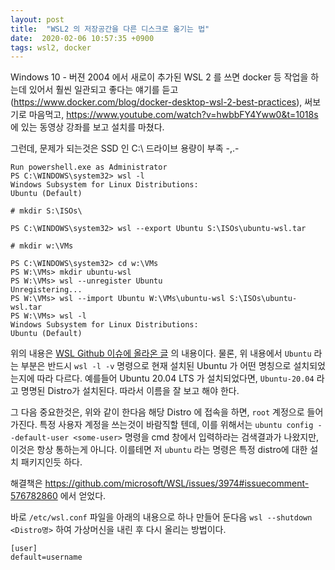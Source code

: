 ```yaml
---
layout: post
title:  "WSL2 의 저장공간을 다른 디스크로 옮기는 법"
date:  2020-02-06 10:57:35 +0900
tags: wsl2, docker
---
```


Windows 10 - 버젼 2004 에서 새로이 추가된 WSL 2 를 쓰면 docker 등 작업을 하는데 있어서 훨씬 일관되고 좋다는 얘기를 듣고(https://www.docker.com/blog/docker-desktop-wsl-2-best-practices), 써보기로 마음먹고, https://www.youtube.com/watch?v=hwbbFY4Yww0&t=1018s 에 있는 동영상 강좌를 보고 설치를 마쳤다. 

그런데, 문제가 되는것은 SSD 인 C:\ 드라이브 용량이 부족 -,.- 

```
Run powershell.exe as Administrator
PS C:\WINDOWS\system32> wsl -l
Windows Subsystem for Linux Distributions:
Ubuntu (Default)

# mkdir S:\ISOs\

PS C:\WINDOWS\system32> wsl --export Ubuntu S:\ISOs\ubuntu-wsl.tar

# mkdir w:\VMs

PS C:\WINDOWS\system32> cd w:\VMs
PS W:\VMs> mkdir ubuntu-wsl
PS W:\VMs> wsl --unregister Ubuntu
Unregistering...
PS W:\VMs> wsl --import Ubuntu W:\VMs\ubuntu-wsl S:\ISOs\ubuntu-wsl.tar
PS W:\VMs> wsl -l
Windows Subsystem for Linux Distributions:
Ubuntu (Default)
```

위의 내용은 [WSL Github 이슈에 올라온 글](https://github.com/MicrosoftDocs/WSL/issues/412#issuecomment-575923176) 의 내용이다. 물론, 위 내용에서 `Ubuntu` 라는 부분은 반드시 `wsl -l -v` 명령으로 현재 설치된 Ubuntu 가 어떤 명칭으로 설치되었는지에 따라 다르다. 예를들어 Ubuntu 20.04 LTS 가 설치되었다면, `Ubuntu-20.04` 라고 명명된 Distro가 설치된다. 따라서 이름을 잘 보고 해야 한다. 

그 다음 중요한것은, 위와 같이 한다음 해당 Distro 에 접속을 하면, `root` 계정으로 들어가진다. 특정 사용자 계정을 쓰는것이 바람직할 텐데, 이를 위해서는 `ubuntu config --default-user <some-user>` 명령을 cmd 창에서 입력하라는 검색결과가 나왔지만, 이것은 항상 통하는게 아니다. 이를테면 저 `ubuntu` 라는 명령은 특정 distro에 대한 설치 패키지인듯 하다. 

해결책은 https://github.com/microsoft/WSL/issues/3974#issuecomment-576782860 에서 얻었다. 

바로 `/etc/wsl.conf` 파일을 아래의 내용으로 하나 만들어 둔다음 `wsl --shutdown <Distro명>` 하여 가상머신을 내린 후 다시 올리는 방법이다.

```
[user]
default=username
```


